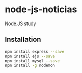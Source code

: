 # node-js-noticias
Node.JS study

## Installation
```bash
npm install express --save
npm install ejs --save
npm install mysql --save
npm install -g nodemon
```
